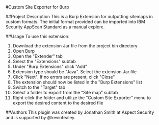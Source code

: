 #Custom Site Exporter for Burp

##Project Description
This is a Burp Extension for outputting sitemaps in custom formats. The initial format provided can be imported into IBM Security AppScan Standard as a manual explore. 

##Usage
To use this extension:

1. Download the extension Jar file from the project bin directory 
2. Open Burp
3. Open the "Extender" tab
4. Select the "Extensions" subtab
5. Under "Burp Extensions" click "Add"
6. Extension type should be "Java". Select the extension Jar file
7. Click "Next". If no errors are present, click "Close"
8. The extension should now be listed in the "Burp Extensions" list
9. Switch to the "Target" tab
10. Select a folder to export from the "Site map" subtab
11. Right-click the folder and utilize the "Custom Site Exporter" menu to export the desired content to the desired file

##Authors
This plugin was created by Jonathan Smith at Aspect Security and is supported by @kevinfealey. 
